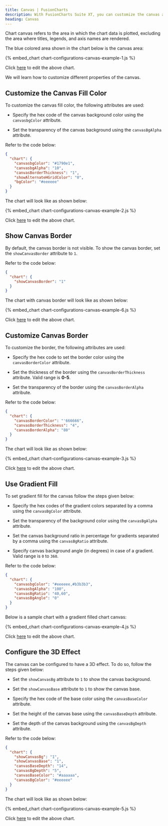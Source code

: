 ```yaml
---
title: Canvas | FusionCharts
description: With FusionCharts Suite XT, you can customize the canvas area of your chart. Chart canvas refers to the area in which the chart data is plotted.
heading: Canvas
---
```


Chart canvas refers to the area in which the chart data is plotted, excluding the area where titles, legends, and axis names are rendered.

The blue colored area shown in the chart below is the canvas area:

{% embed_chart chart-configurations-canvas-example-1.js %}

Click [here](http://jsfiddle.net/fusioncharts/ssaacvmj/) to edit the above chart.

We will learn how to customize different properties of the canvas.

## Customize the Canvas Fill Color

To customize the canvas fill color, the following attributes are used:

- Specify the hex code of the canvas background color using the `canvasbgColor` attribute.

- Set the transparency of the canvas background using the `canvasBgAlpha` attribute.

Refer to the code below:

```json
{
  "chart": {
    "canvasbgColor": "#1790e1",
    "canvasbgAlpha": "10",
    "canvasBorderThickness": "1",
    "showAlternateHGridColor": "0",
    "bgColor": "#eeeeee"
  }
}
```

The chart will look like as shown below:

{% embed_chart chart-configurations-canvas-example-2.js %}

Click [here](http://jsfiddle.net/fusioncharts/qx1djybc/) to edit the above chart.

## Show Canvas Border

By default, the canvas border is not visible. To show the canvas border, set the `showCanvasBorder` attribute to `1`.

Refer to the code below:

```json
{
  "chart": {
    "showCanvasBorder": "1"
  }
}
```

The chart with canvas border will look like as shown below:

{% embed_chart chart-configurations-canvas-example-6.js %}

Click [here](http://jsfiddle.net/fusioncharts/wt2r9cox/) to edit the above chart.

## Customize Canvas Border

To customize the border, the following attributes are used:

- Specify the hex code to set the border color using the `canvasBorderColor` attribute.

- Set the thickness of the border using the `canvasBorderThickness` attribute. Valid range is **0-5**.

- Set the transparency of the border using the `canvasBorderAlpha` attribute.

Refer to the code below:

```json
{
  "chart": {
    "canvasBorderColor": "'666666",
    "canvasBorderThickness": "4",
    "canvasBorderAlpha": "80"
  }
}
```

The chart will look like as shown below:

{% embed_chart chart-configurations-canvas-example-3.js %}

Click [here](http://jsfiddle.net/fusioncharts/ju5dvkoh/) to edit the above chart.

## Use Gradient Fill

To set gradient fill for the canvas follow the steps given below:

- Specify the hex codes of the gradient colors separated by a comma using the `canvasBgColor` attribute.

- Set the transparency of the background color using the `canvasBgAlpha` attribute.

- Set the canvas background ratio in percentage for gradients separated by a comma using the `canvasBgRatio` attribute.

- Specify canvas background angle (in degrees) in case of a gradient. Valid range is `0` to `360`.

Refer to the code below:

```json
{
  "chart": {
    "canvasbgColor": "#eeeeee,#b3b3b3",
    "canvasbgAlpha": "100",
    "canvasBgRatio": "40,60",
    "canvasBgAngle": "0"
  }
}
```

Below is a sample chart with a gradient filled chart canvas:

{% embed_chart chart-configurations-canvas-example-4.js %}

Click [here](http://jsfiddle.net/fusioncharts/yngu2v81/) to edit the above chart.

## Configure the 3D Effect

The canvas can be configured to have a 3D effect. To do so, follow the steps given below:

- Set the `showCanvasBg` attribute to `1` to show the canvas background.

- Set the `showCanvasBase` attribute to `1` to show the canvas base.

- Specify the hex code of the base color using the `canvasBaseColor` attribute.

- Set the height of the canvas base using the `canvasBaseDepth` attribute.

- Set the depth of the canvas background using the `canvasBgDepth` attribute.

Refer to the code below:

```json
{
  "chart": {
    "showCanvasBg": "1",
    "showCanvasBase": "1",
    "canvasBaseDepth": "14",
    "canvasBgDepth": "5",
    "canvasBaseColor": "#aaaaaa",
    "canvasBgColor": "#eeeeee"
  }
}
```

The chart will look like as shown below:

{% embed_chart chart-configurations-canvas-example-5.js %}

Click [here](http://jsfiddle.net/fusioncharts/xmtdue42/) to edit the above chart.

